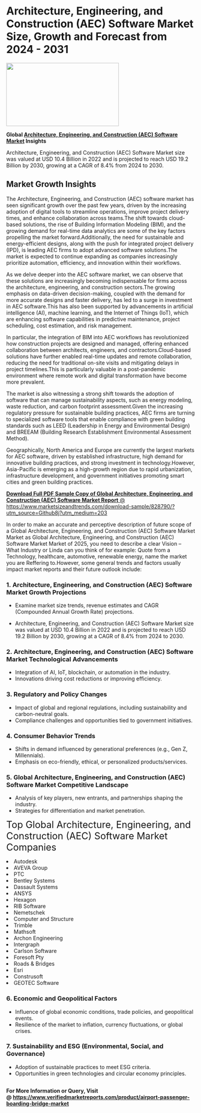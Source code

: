 <H1>Architecture, Engineering, and Construction (AEC) Software Market Size, Growth and Forecast from 2024 - 2031</H1><img class="aligncenter size-medium wp-image-584254" src="https://thirdeyenews.in/wp-content/uploads/2024/09/Global-Market-Research-300x168.jpeg" alt="" width="300" height="168" /><p><strong>Global&nbsp;<a href="https://www.marketsizeandtrends.com/download-sample/828790/?utm_source=Github8j?utm_medium=203">Architecture, Engineering, and Construction (AEC) Software Market</a> Insights</strong></p><p>Architecture, Engineering, and Construction (AEC) Software Market size was valued at USD 10.4 Billion in 2022 and is projected to reach USD 19.2 Billion by 2030, growing at a CAGR of 8.4% from 2024 to 2030.</p><p><h2>Market Growth Insights</h2> <p>The Architecture, Engineering, and Construction (AEC) software market has seen significant growth over the past few years, driven by the increasing adoption of digital tools to streamline operations, improve project delivery times, and enhance collaboration across teams.The shift towards cloud-based solutions, the rise of Building Information Modeling (BIM), and the growing demand for real-time data analytics are some of the key factors propelling the market forward.Additionally, the need for sustainable and energy-efficient designs, along with the push for integrated project delivery (IPD), is leading AEC firms to adopt advanced software solutions.The market is expected to continue expanding as companies increasingly prioritize automation, efficiency, and innovation within their workflows.</p> <p><a href="#"></a></p> <p>As we delve deeper into the AEC software market, we can observe that these solutions are increasingly becoming indispensable for firms across the architecture, engineering, and construction sectors.The growing emphasis on data-driven decision-making, coupled with the demand for more accurate designs and faster delivery, has led to a surge in investment in AEC software.This has also been supported by advancements in artificial intelligence (AI), machine learning, and the Internet of Things (IoT), which are enhancing software capabilities in predictive maintenance, project scheduling, cost estimation, and risk management.</p> <p>In particular, the integration of BIM into AEC workflows has revolutionized how construction projects are designed and managed, offering enhanced collaboration between architects, engineers, and contractors.Cloud-based solutions have further enabled real-time updates and remote collaboration, reducing the need for traditional on-site visits and mitigating delays in project timelines.This is particularly valuable in a post-pandemic environment where remote work and digital transformation have become more prevalent.</p> <p>The market is also witnessing a strong shift towards the adoption of software that can manage sustainability aspects, such as energy modeling, waste reduction, and carbon footprint assessment.Given the increasing regulatory pressure for sustainable building practices, AEC firms are turning to specialized software tools that enable compliance with green building standards such as LEED (Leadership in Energy and Environmental Design) and BREEAM (Building Research Establishment Environmental Assessment Method).</p> <p>Geographically, North America and Europe are currently the largest markets for AEC software, driven by established infrastructure, high demand for innovative building practices, and strong investment in technology.However, Asia-Pacific is emerging as a high-growth region due to rapid urbanization, infrastructure development, and government initiatives promoting smart cities and green building practices.</p> <p><a href="#"></p><p><span class=""><strong>Download Full PDF Sample Copy of Global Architecture, Engineering, and Construction (AEC) Software Market Report</strong> @ <a href="https://www.marketsizeandtrends.com/download-sample/828790/?utm_source=Github8j?utm_medium=203" target="_blank">https://www.marketsizeandtrends.com/download-sample/828790/?utm_source=Github8j?utm_medium=203</a></span></p><p>In order to make an accurate and perceptive description of future scope of a Global&nbsp;Architecture, Engineering, and Construction (AEC) Software Market Market as Global&nbsp;Architecture, Engineering, and Construction (AEC) Software Market Market of 2025, you need to describe a clear Vision &ndash; What Industry or Linda can you think of for example: Quote from a Technology, healthcare, automotive, renewable energy, name the market you are Reffering to.However, some general trends and factors usually impact market reports and their future outlook include:</p><h3>1.&nbsp;<strong>Architecture, Engineering, and Construction (AEC) Software Market Growth Projections</strong></h3><ul><li>Examine market size trends, revenue estimates and CAGR (Compounded Annual Growth Rate) projections.</li><li><p>Architecture, Engineering, and Construction (AEC) Software Market size was valued at USD 10.4 Billion in 2022 and is projected to reach USD 19.2 Billion by 2030, growing at a CAGR of 8.4% from 2024 to 2030.</p></li></ul><h3>2.&nbsp;<strong>Architecture, Engineering, and Construction (AEC) Software Market Technological Advancements</strong></h3><ul><li>Integration of AI, IoT, blockchain, or automation in the industry.</li><li>Innovations driving cost reductions or improving efficiency.</li></ul><h3>3.&nbsp;<strong>Regulatory and Policy Changes</strong></h3><ul><li>Impact of global and regional regulations, including sustainability and carbon-neutral goals.</li><li>Compliance challenges and opportunities tied to government initiatives.</li></ul><h3>4.&nbsp;<strong>Consumer Behavior Trends</strong></h3><ul><li>Shifts in demand influenced by generational preferences (e.g., Gen Z, Millennials).</li><li>Emphasis on eco-friendly, ethical, or personalized products/services.</li></ul><h3>5.&nbsp;<strong>Global Architecture, Engineering, and Construction (AEC) Software Market Competitive Landscape</strong></h3><ul><li>Analysis of key players, new entrants, and partnerships shaping the industry.</li><li>Strategies for differentiation and market penetration.</li></ul><p data-pm-slice="1 1 []"><span style="color: inherit; font-family: inherit; font-size: 25px;">Top Global Architecture, Engineering, and Construction (AEC) Software Market Companies</span></p><div class="" data-test-id=""><p><li>Autodesk</li><li> AVEVA Group</li><li> PTC</li><li> Bentley Systems</li><li> Dassault Systems</li><li> ANSYS</li><li> Hexagon</li><li> RIB Software</li><li> Nemetschek</li><li> Computer and Structure</li><li> Trimble</li><li> Mathsoft</li><li> Archon Engineering</li><li> Intergraph</li><li> Carlson Software</li><li> Foresoft Pty</li><li> Roads & Bridges</li><li> Esri</li><li> Construsoft</li><li> GEOTEC Software</li></p></div><h3>6.&nbsp;<strong>Economic and Geopolitical Factors</strong></h3><ul><li>Influence of global economic conditions, trade policies, and geopolitical events.</li><li>Resilience of the market to inflation, currency fluctuations, or global crises.</li></ul><h3>7.&nbsp;<strong>Sustainability and ESG (Environmental, Social, and Governance)</strong></h3><ul><li>Adoption of sustainable practices to meet ESG criteria.</li><li>Opportunities in green technologies and circular economy principles.</li></ul><h2><strong style="font-size: 14px;">For More Information or Query, Visit @&nbsp;</strong><a style="background-color: #ffffff; font-size: 14px;" href="https://www.marketsizeandtrends.com/report/architecture-engineering-and-construction-aec-software-market/" target="_blank">https://www.verifiedmarketreports.com/product/airport-passenger-boarding-bridge-market</a></h2>